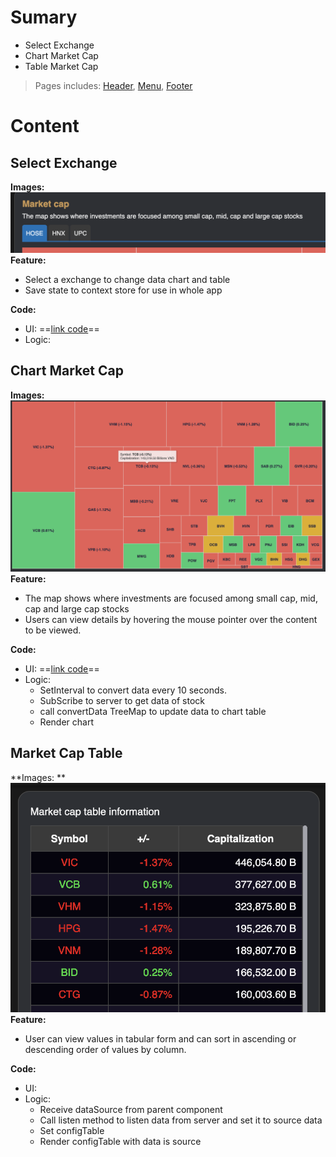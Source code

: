 # Sumary
- Select Exchange
- Chart Market Cap
- Table Market Cap

> Pages includes: [Header](../../Common%20UI/Header.md), [Menu](../../Common%20UI/Menu.md), [Footer](../../Common%20UI/Footer.md) 

# Content

## Select Exchange
**Images:** 
![](images/market-cap-select-exchange.png)
**Feature:** 
- Select a exchange to change data chart and table
- Save state to context store for use in whole app

**Code:** 
- UI: ==[link code](src\components\basic-component\select-exchange\index.js)==
- Logic: 

## Chart Market Cap
**Images:**
![](images/market-cap-chart-treemap.png)
**Feature:** 
- The map shows where investments are focused among small cap, mid, cap and large cap stocks
- Users can view details by hovering the mouse pointer over the content to be viewed.

**Code:** 
- UI: ==[link code](\src\views\MarketCap\ChartMarketCap\index.js)==
- Logic: 
	- SetInterval to convert data every 10 seconds.
	- SubScribe to server to get data of stock
	- call convertData TreeMap to update data to chart table
	- Render chart

## Market Cap Table

**Images: **
![](images/market-cap-table.png)
**Feature:** 
- User can view values in tabular form and can sort in ascending or descending order of values by column.

**Code:**
- UI:
- Logic:
	- Receive dataSource from parent component
	- Call listen method to listen data from server and set it to source data
	- Set configTable
	- Render configTable with data is source
